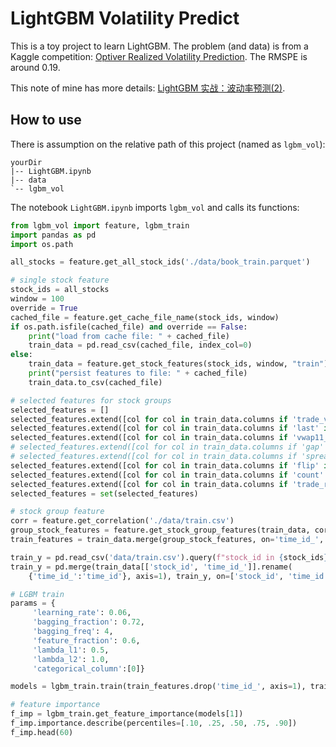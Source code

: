 # LightGBM Volatility Predict

This is a toy project to learn LightGBM. The problem (and data) is from a Kaggle competition: [Optiver Realized Volatility Prediction](https://www.kaggle.com/c/optiver-realized-volatility-prediction). The RMSPE is around 0.19.

This note of mine has more details: [LightGBM 实战：波动率预测(2)](https://www.jianshu.com/p/80ef7f71950e).

## How to use
There is assumption on the relative path of this project (named as `lgbm_vol`):

```
yourDir
|-- LightGBM.ipynb
|-- data
`-- lgbm_vol

```

The notebook `LightGBM.ipynb` imports `lgbm_vol` and calls its functions:

```python
from lgbm_vol import feature, lgbm_train
import pandas as pd
import os.path

all_stocks = feature.get_all_stock_ids('./data/book_train.parquet')

# single stock feature
stock_ids = all_stocks
window = 100
override = True
cached_file = feature.get_cache_file_name(stock_ids, window)
if os.path.isfile(cached_file) and override == False:
    print("load from cache file: " + cached_file)
    train_data = pd.read_csv(cached_file, index_col=0)
else:
    train_data = feature.get_stock_features(stock_ids, window, "train")
    print("persist features to file: " + cached_file)
    train_data.to_csv(cached_file)

# selected features for stock groups
selected_features = []
selected_features.extend([col for col in train_data.columns if 'trade_volume_mean' in col])
selected_features.extend([col for col in train_data.columns if 'last' in col])
selected_features.extend([col for col in train_data.columns if 'vwap11_realized_volatility' in col])
# selected_features.extend([col for col in train_data.columns if 'gap' in col])
# selected_features.extend([col for col in train_data.columns if 'spread' in col])
selected_features.extend([col for col in train_data.columns if 'flip' in col])
selected_features.extend([col for col in train_data.columns if 'count' in col])
selected_features.extend([col for col in train_data.columns if 'trade_ratio_lv1_' in col])
selected_features = set(selected_features)

# stock group feature
corr = feature.get_correlation('./data/train.csv')
group_stock_features = feature.get_stock_group_features(train_data, corr, selected_features)
train_features = train_data.merge(group_stock_features, on='time_id_', how='left')

train_y = pd.read_csv('data/train.csv').query(f"stock_id in {stock_ids}")
train_y = pd.merge(train_data[['stock_id', 'time_id_']].rename(
    {'time_id_':'time_id'}, axis=1), train_y, on=['stock_id', 'time_id'])

# LGBM train
params = {
     'learning_rate': 0.06,
     'bagging_fraction': 0.72,
     'bagging_freq': 4,
     'feature_fraction': 0.6,
     'lambda_l1': 0.5,
     'lambda_l2': 1.0,
     'categorical_column':[0]}

models = lgbm_train.train(train_features.drop('time_id_', axis=1), train_y.target, 5, params)

# feature importance
f_imp = lgbm_train.get_feature_importance(models[1])
f_imp.importance.describe(percentiles=[.10, .25, .50, .75, .90])
f_imp.head(60)
```
